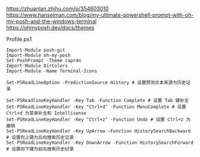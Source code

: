 https://zhuanlan.zhihu.com/p/354603010  
https://www.hanselman.com/blog/my-ultimate-powershell-prompt-with-oh-my-posh-and-the-windows-terminal  
https://ohmyposh.dev/docs/themes  

Profile.ps1
```
Import-Module posh-git
Import-Module oh-my-posh
Set-PoshPrompt -Theme capr4n
Import-Module DirColors
Import-Module -Name Terminal-Icons

Set-PSReadLineOption -PredictionSource History # 设置预测文本来源为历史记录
 
Set-PSReadlineKeyHandler -Key Tab -Function Complete # 设置 Tab 键补全
Set-PSReadLineKeyHandler -Key "Ctrl+d" -Function MenuComplete # 设置 Ctrl+d 为菜单补全和 Intellisense
Set-PSReadLineKeyHandler -Key "Ctrl+z" -Function Undo # 设置 Ctrl+z 为撤销
Set-PSReadLineKeyHandler -Key UpArrow -Function HistorySearchBackward # 设置向上键为后向搜索历史记录
Set-PSReadLineKeyHandler -Key DownArrow -Function HistorySearchForward # 设置向下键为前向搜索历史纪录
```
